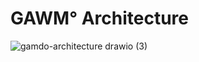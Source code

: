 # GAWM° Architecture

![gamdo-architecture drawio (3)](https://github.com/typicode/demo/assets/152829201/fe8d7c26-30f5-4158-a0c9-3605b9436146)
